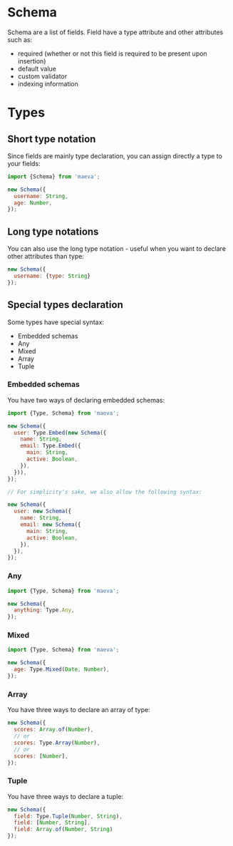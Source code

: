 Schema
===

Schema are a list of fields. Field have a type attribute and other attributes such as:

- required (whether or not this field is required to be present upon insertion)
- default value
- custom validator
- indexing information

# Types

## Short type notation

Since fields are mainly type declaration, you can assign directly a type to your fields:

``` javascript
import {Schema} from 'maeva';

new Schema({
  username: String,
  age: Number,
});
```

## Long type notations

You can also use the long type notation - useful when you want to declare other attributes than type:

``` javascript
new Schema({
  username: {type: String}
});
```

## Special types declaration

Some types have special syntax:

- Embedded schemas
- Any
- Mixed
- Array
- Tuple

### Embedded schemas

You have two ways of declaring embedded schemas:

```javascript
import {Type, Schema} from 'maeva';

new Schema({
  user: Type.Embed(new Schema({
    name: String,
    email: Type.Embed({
      main: String,
      active: Boolean,
    }),
  })),
});

// For simplicity's sake, we also allow the following syntax:

new Schema({
  user: new Schema({
    name: String,
    email: new Schema({
      main: String,
      active: Boolean,
    }),
  }),
});
```

### Any

```javascript
import {Type, Schema} from 'maeva';

new Schema({
  anything: Type.Any,
});
```

### Mixed

```javascript
import {Type, Schema} from 'maeva';

new Schema({
  age: Type.Mixed(Date, Number),
});
```

### Array

You have three ways to declare an array of type:

```javascript
new Schema({
  scores: Array.of(Number),
  // or
  scores: Type.Array(Number),
  // or
  scores: [Number],
});
```

### Tuple

You have three ways to declare a tuple:

```javascript
new Schema({
  field: Type.Tuple(Number, String),
  field: [Number, String],
  field: Array.of(Number, String)
});
```
